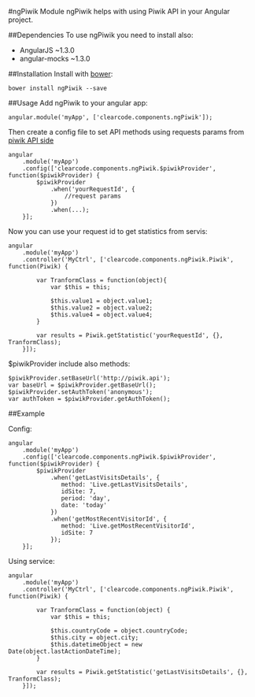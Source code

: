 #ngPiwik
Module ngPiwik helps with using Piwik API in your Angular project.

##Dependencies
To use ngPiwik you need to install also:
* AngularJS ~1.3.0
* angular-mocks ~1.3.0

##Installation
Install with [bower](http://bower.io/):
```
bower install ngPiwik --save
```

##Usage
Add ngPiwik to your angular app:
```
angular.module('myApp', ['clearcode.components.ngPiwik']);
```
Then create a config file to set API methods using requests params from [piwik API side](http://developer.piwik.org/api-reference/reporting-api)
```
angular
    .module('myApp')
    .config(['clearcode.components.ngPiwik.$piwikProvider', function($piwikProvider) {
        $piwikProvider
            .when('yourRequestId', {
                //request params
            })
            .when(...);
    }];
```
Now you can use your request id to get statistics from servis:
```
angular
    .module('myApp')
    .controller('MyCtrl', ['clearcode.components.ngPiwik.Piwik', function(Piwik) {
    
        var TranformClass = function(object){
            var $this = this;
            
            $this.value1 = object.value1;
            $this.value2 = object.value2;
            $this.value4 = object.value4;
        }
    
        var results = Piwik.getStatistic('yourRequestId', {}, TranformClass);
    }]);
```
$piwikProvider include also methods:
```
$piwikProvider.setBaseUrl('http://piwik.api');
var baseUrl = $piwikProvider.getBaseUrl();
$piwikProvider.setAuthToken('anonymous');
var authToken = $piwikProvider.getAuthToken();
```

##Example

Config:

```
angular
    .module('myApp')
    .config(['clearcode.components.ngPiwik.$piwikProvider', function($piwikProvider) {
        $piwikProvider
            .when('getLastVisitsDetails', {
               method: 'Live.getLastVisitsDetails',
               idSite: 7,
               period: 'day',
               date: 'today'
            })
            .when('getMostRecentVisitorId', {
               method: 'Live.getMostRecentVisitorId',
               idSite: 7
            });
    }];
```
Using service:
```
angular
    .module('myApp')
    .controller('MyCtrl', ['clearcode.components.ngPiwik.Piwik', function(Piwik) {
    
        var TranformClass = function(object) {
            var $this = this;
            
            $this.countryCode = object.countryCode;
            $this.city = object.city;
            $this.datetimeObject = new Date(object.lastActionDateTime);
        }
    
        var results = Piwik.getStatistic('getLastVisitsDetails', {}, TranformClass);
    }]);
```
